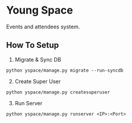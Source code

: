 Young Space
============

Events and attendees system.


## How To Setup

1. Migrate & Sync DB
```
python yspace/manage.py migrate --run-syncdb
```

2. Create Super User
```
python yspace/manage.py createsuperuser
```

3. Run Server
```
python yspace/manage.py runserver <IP>:<Port>
```
